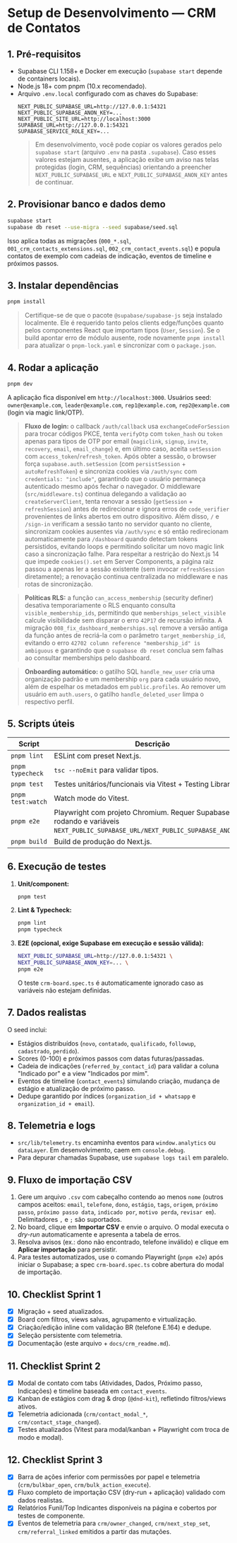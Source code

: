 # Setup de Desenvolvimento — CRM de Contatos

## 1. Pré-requisitos
- Supabase CLI 1.158+ e Docker em execução (`supabase start` depende de containers locais).
- Node.js 18+ com pnpm (10.x recomendado).
- Arquivo `.env.local` configurado com as chaves do Supabase:
  ```env
  NEXT_PUBLIC_SUPABASE_URL=http://127.0.0.1:54321
  NEXT_PUBLIC_SUPABASE_ANON_KEY=...
  NEXT_PUBLIC_SITE_URL=http://localhost:3000
  SUPABASE_URL=http://127.0.0.1:54321
  SUPABASE_SERVICE_ROLE_KEY=...
  ```
  > Em desenvolvimento, você pode copiar os valores gerados pelo `supabase start` (arquivo `.env` na pasta `.supabase`).
  > Caso esses valores estejam ausentes, a aplicação exibe um aviso nas telas protegidas (login, CRM, sequências) orientando a preencher `NEXT_PUBLIC_SUPABASE_URL` e `NEXT_PUBLIC_SUPABASE_ANON_KEY` antes de continuar.

## 2. Provisionar banco e dados demo
```bash
supabase start
supabase db reset --use-migra --seed supabase/seed.sql
```
Isso aplica todas as migrações (`000_*.sql`, `001_crm_contacts_extensions.sql`, `002_crm_contact_events.sql`) e popula contatos de exemplo com cadeias de indicação, eventos de timeline e próximos passos.

## 3. Instalar dependências
```bash
pnpm install
```
> Certifique-se de que o pacote `@supabase/supabase-js` seja instalado localmente. Ele é requerido tanto pelos clients edge/funções
> quanto pelos componentes React que importam tipos (`User`, `Session`). Se o build apontar erro de módulo ausente, rode novamente
> `pnpm install` para atualizar o `pnpm-lock.yaml` e sincronizar com o `package.json`.

## 4. Rodar a aplicação
```bash
pnpm dev
```
A aplicação fica disponível em `http://localhost:3000`. Usuários seed: `owner@example.com`, `leader@example.com`, `rep1@example.com`, `rep2@example.com` (login via magic link/OTP).
> **Fluxo de login:** o callback `/auth/callback` usa `exchangeCodeForSession` para trocar códigos PKCE, tenta `verifyOtp` com `token_hash` ou `token` apenas para tipos de OTP por email (`magiclink`, `signup`, `invite`, `recovery`, `email`, `email_change`) e, em último caso, aceita `setSession` com `access_token`/`refresh_token`. Após obter a sessão, o browser força `supabase.auth.setSession` (com `persistSession` + `autoRefreshToken`) e sincroniza cookies via `/auth/sync` com `credentials: "include"`, garantindo que o usuário permaneça autenticado mesmo após fechar o navegador. O middleware (`src/middleware.ts`) continua delegando a validação ao `createServerClient`, tenta renovar a sessão (`getSession` + `refreshSession`) antes de redirecionar e ignora erros de `code_verifier` provenientes de links abertos em outro dispositivo. Além disso, `/` e `/sign-in` verificam a sessão tanto no servidor quanto no cliente, sincronizam cookies ausentes via `/auth/sync` e só então redirecionam automaticamente para `/dashboard` quando detectam tokens persistidos, evitando loops e permitindo solicitar um novo magic link caso a sincronização falhe. Para respeitar a restrição do Next.js 14 que impede `cookies().set` em Server Components, a página raiz passou a apenas ler a sessão existente (sem invocar `refreshSession` diretamente); a renovação continua centralizada no middleware e nas rotas de sincronização.

> **Políticas RLS:** a função `can_access_membership` (security definer) desativa temporariamente o RLS enquanto consulta `visible_membership_ids`, permitindo que `memberships_select_visible` calcule visibilidade sem disparar o erro `42P17` de recursão infinita. A migração `008_fix_dashboard_memberships.sql` remove a versão antiga da função antes de recriá-la com o parâmetro `target_membership_id`, evitando o erro `42702 column reference "membership_id" is ambiguous` e garantindo que o `supabase db reset` conclua sem falhas ao consultar memberships pelo dashboard.

> **Onboarding automático:** o gatilho SQL `handle_new_user` cria uma organização padrão e um membership `org` para cada usuário novo, além de espelhar os metadados em `public.profiles`. Ao remover um usuário em `auth.users`, o gatilho `handle_deleted_user` limpa o respectivo perfil.

## 5. Scripts úteis
| Script | Descrição |
| --- | --- |
| `pnpm lint` | ESLint com preset Next.js. |
| `pnpm typecheck` | `tsc --noEmit` para validar tipos. |
| `pnpm test` | Testes unitários/funcionais via Vitest + Testing Library. |
| `pnpm test:watch` | Watch mode do Vitest. |
| `pnpm e2e` | Playwright com projeto Chromium. Requer Supabase rodando e variáveis `NEXT_PUBLIC_SUPABASE_URL/NEXT_PUBLIC_SUPABASE_ANON_KEY`. |
| `pnpm build` | Build de produção do Next.js. |

## 6. Execução de testes
1. **Unit/component:**
   ```bash
   pnpm test
   ```
2. **Lint & Typecheck:**
   ```bash
   pnpm lint
   pnpm typecheck
   ```
3. **E2E (opcional, exige Supabase em execução e sessão válida):**
   ```bash
   NEXT_PUBLIC_SUPABASE_URL=http://127.0.0.1:54321 \
   NEXT_PUBLIC_SUPABASE_ANON_KEY=... \
   pnpm e2e
   ```
   O teste `crm-board.spec.ts` é automaticamente ignorado caso as variáveis não estejam definidas.

## 7. Dados realistas
O seed inclui:
- Estágios distribuídos (`novo`, `contatado`, `qualificado`, `followup`, `cadastrado`, `perdido`).
- Scores (0-100) e próximos passos com datas futuras/passadas.
- Cadeia de indicações (`referred_by_contact_id`) para validar a coluna "Indicado por" e a view "Indicados por mim".
- Eventos de timeline (`contact_events`) simulando criação, mudança de estágio e atualização de próximo passo.
- Dedupe garantido por índices (`organization_id + whatsapp` e `organization_id + email`).

## 8. Telemetria e logs
- `src/lib/telemetry.ts` encaminha eventos para `window.analytics` ou `dataLayer`. Em desenvolvimento, caem em `console.debug`.
- Para depurar chamadas Supabase, use `supabase logs tail` em paralelo.

## 9. Fluxo de importação CSV
1. Gere um arquivo `.csv` com cabeçalho contendo ao menos `nome` (outros campos aceitos: `email`, `telefone`, `dono`, `estágio`, `tags`, `origem`, `próximo passo`, `próximo passo data`, `indicado por`, `motivo perda`, `revisar em`). Delimitadores `,` e `;` são suportados.
2. No board, clique em **Importar CSV** e envie o arquivo. O modal executa o *dry-run* automaticamente e apresenta a tabela de erros.
3. Resolva avisos (ex.: dono não encontrado, telefone inválido) e clique em **Aplicar importação** para persistir.
4. Para testes automatizados, use o comando Playwright (`pnpm e2e`) após iniciar o Supabase; a spec `crm-board.spec.ts` cobre abertura do modal de importação.

## 10. Checklist Sprint 1
- [x] Migração + seed atualizados.
- [x] Board com filtros, views salvas, agrupamento e virtualização.
- [x] Criação/edição inline com validação BR (telefone E.164) e dedupe.
- [x] Seleção persistente com telemetria.
- [x] Documentação (este arquivo + `docs/crm_readme.md`).

## 11. Checklist Sprint 2
- [x] Modal de contato com tabs (Atividades, Dados, Próximo passo, Indicações) e timeline baseada em `contact_events`.
- [x] Kanban de estágios com drag & drop (`@dnd-kit`), refletindo filtros/views ativos.
- [x] Telemetria adicionada (`crm/contact_modal_*`, `crm/contact_stage_changed`).
- [x] Testes atualizados (Vitest para modal/kanban + Playwright com troca de modo e modal).

## 12. Checklist Sprint 3
- [x] Barra de ações inferior com permissões por papel e telemetria (`crm/bulkbar_open`, `crm/bulk_action_execute`).
- [x] Fluxo completo de importação CSV (dry-run + aplicação) validado com dados realistas.
- [x] Relatórios Funil/Top Indicantes disponíveis na página e cobertos por testes de componente.
- [x] Eventos de telemetria para `crm/owner_changed`, `crm/next_step_set`, `crm/referral_linked` emitidos a partir das mutações.

